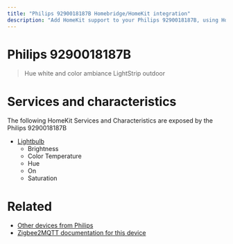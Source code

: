 ```yaml
---
title: "Philips 9290018187B Homebridge/HomeKit integration"
description: "Add HomeKit support to your Philips 9290018187B, using Homebridge, Zigbee2MQTT and homebridge-z2m."
---
```

<!---
This file has been GENERATED using src/docgen/docgen.ts
DO NOT EDIT THIS FILE MANUALLY!
-->
# Philips 9290018187B
> Hue white and color ambiance LightStrip outdoor


# Services and characteristics
The following HomeKit Services and Characteristics are exposed by
the Philips 9290018187B

* [Lightbulb](../../light.md)
  * Brightness
  * Color Temperature
  * Hue
  * On
  * Saturation


# Related
* [Other devices from Philips](../index.md#philips)
* [Zigbee2MQTT documentation for this device](https://www.zigbee2mqtt.io/devices/9290018187B.html)